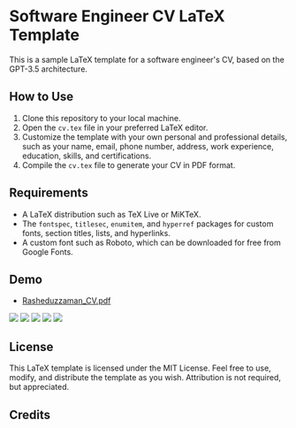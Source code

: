 # Software Engineer CV LaTeX Template

This is a sample LaTeX template for a software engineer's CV, based on the GPT-3.5 architecture.

## How to Use

1. Clone this repository to your local machine.
2. Open the `cv.tex` file in your preferred LaTeX editor.
3. Customize the template with your own personal and professional details, such as your name, email, phone number, address, work experience, education, skills, and certifications.
4. Compile the `cv.tex` file to generate your CV in PDF format.

## Requirements

- A LaTeX distribution such as TeX Live or MiKTeX.
- The `fontspec`, `titlesec`, `enumitem`, and `hyperref` packages for custom fonts, section titles, lists, and hyperlinks.
- A custom font such as Roboto, which can be downloaded for free from Google Fonts.

## Demo 
- [Rasheduzzaman_CV.pdf](assets/Rasheduzzaman_CV.pdf)
<img src="./assets/src/1.jpg">
<img src="./assets/src/2.jpg">
<img src="./assets/src/3.jpg">
<img src="./assets/src/4.jpg">
<img src="./assets/src/5.jpg">


## License

This LaTeX template is licensed under the MIT License. Feel free to use, modify, and distribute the template as you wish. Attribution is not required, but appreciated.

## Credits

